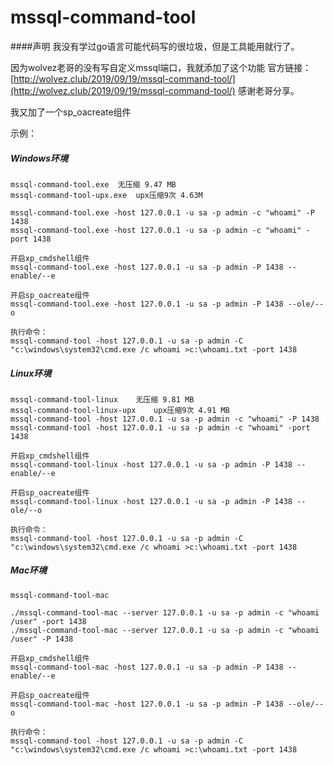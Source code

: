 # mssql-command-tool

####声明
我没有学过go语言可能代码写的很垃圾，但是工具能用就行了。

因为wolvez老哥的没有写自定义mssql端口，我就添加了这个功能 
官方链接：[http://wolvez.club/2019/09/19/mssql-command-tool/](http://wolvez.club/2019/09/19/mssql-command-tool/)
感谢老哥分享。

我又加了一个sp_oacreate组件

示例：
##### Windows环境

```
mssql-command-tool.exe	无压缩	9.47 MB
mssql-command-tool-upx.exe	upx压缩9次	4.63M

mssql-command-tool.exe -host 127.0.0.1 -u sa -p admin -c "whoami" -P 1438
mssql-command-tool.exe -host 127.0.0.1 -u sa -p admin -c "whoami" -port 1438

开启xp_cmdshell组件
mssql-command-tool.exe -host 127.0.0.1 -u sa -p admin -P 1438 --enable/--e

开启sp_oacreate组件
mssql-command-tool.exe -host 127.0.0.1 -u sa -p admin -P 1438 --ole/--o

执行命令：
mssql-command-tool -host 127.0.0.1 -u sa -p admin -C "c:\windows\system32\cmd.exe /c whoami >c:\whoami.txt -port 1438
```

##### Linux环境

```
mssql-command-tool-linux	无压缩	9.81 MB
mssql-command-tool-linux-upx	upx压缩9次	4.91 MB
mssql-command-tool -host 127.0.0.1 -u sa -p admin -c "whoami" -P 1438
mssql-command-tool -host 127.0.0.1 -u sa -p admin -c "whoami" -port 1438

开启xp_cmdshell组件
mssql-command-tool-linux -host 127.0.0.1 -u sa -p admin -P 1438 --enable/--e

开启sp_oacreate组件
mssql-command-tool-linux -host 127.0.0.1 -u sa -p admin -P 1438 --ole/--o

执行命令：
mssql-command-tool -host 127.0.0.1 -u sa -p admin -C "c:\windows\system32\cmd.exe /c whoami >c:\whoami.txt -port 1438
```

##### Mac环境

```
mssql-command-tool-mac

./mssql-command-tool-mac --server 127.0.0.1 -u sa -p admin -c "whoami /user" -port 1438
./mssql-command-tool-mac --server 127.0.0.1 -u sa -p admin -c "whoami /user" -P 1438

开启xp_cmdshell组件
mssql-command-tool-mac -host 127.0.0.1 -u sa -p admin -P 1438 --enable/--e

开启sp_oacreate组件
mssql-command-tool-mac -host 127.0.0.1 -u sa -p admin -P 1438 --ole/--o

执行命令：
mssql-command-tool -host 127.0.0.1 -u sa -p admin -C "c:\windows\system32\cmd.exe /c whoami >c:\whoami.txt -port 1438
```
